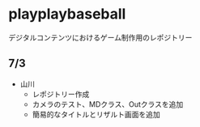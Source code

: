 # playplaybaseball
デジタルコンテンツにおけるゲーム制作用のレポジトリー

## 7/3
- 山川
  - レポジトリー作成
  - カメラのテスト、MDクラス、Outクラスを追加
  - 簡易的なタイトルとリザルト画面を追加

